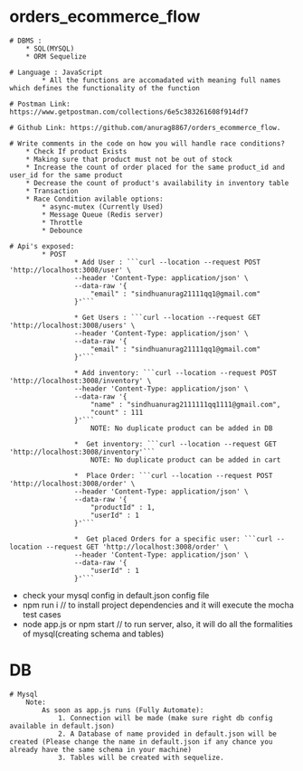 # orders_ecommerce_flow

    # DBMS :
        * SQL(MYSQL)
        * ORM Sequelize

    # Language : JavaScript
            * All the functions are accomadated with meaning full names which defines the functionality of the function

    # Postman Link: https://www.getpostman.com/collections/6e5c383261608f914df7
    
    # Github Link: https://github.com/anurag8867/orders_ecommerce_flow.

    # Write comments in the code on how you will handle race conditions?
        * Check If product Exists
        * Making sure that product must not be out of stock
        * Increase the count of order placed for the same product_id and user_id for the same product
        * Decrease the count of product's availability in inventory table
        * Transaction
        * Race Condition avilable options:
            * async-mutex (Currently Used)
            * Message Queue (Redis server)
            * Throttle
            * Debounce
    
    # Api's exposed:
            * POST
                    * Add User : ```curl --location --request POST 'http://localhost:3008/user' \
                    --header 'Content-Type: application/json' \
                    --data-raw '{
                        "email" : "sindhuanurag21111qq1@gmail.com"
                    }'```

                    * Get Users : ```curl --location --request GET 'http://localhost:3008/users' \
                    --header 'Content-Type: application/json' \
                    --data-raw '{
                        "email" : "sindhuanurag21111qq1@gmail.com"
                    }'``` 

                    * Add inventory: ```curl --location --request POST 'http://localhost:3008/inventory' \
                    --header 'Content-Type: application/json' \
                    --data-raw '{
                        "name" : "sindhuanurag2111111qq1111@gmail.com",
                        "count" : 111
                    }'```
                        NOTE: No duplicate product can be added in DB

                    *  Get inventory: ```curl --location --request GET 'http://localhost:3008/inventory'```
                        NOTE: No duplicate product can be added in cart

                    *  Place Order: ```curl --location --request POST 'http://localhost:3008/order' \
                    --header 'Content-Type: application/json' \
                    --data-raw '{
                        "productId" : 1,
                        "userId" : 1
                    }'```

                    *  Get placed Orders for a specific user: ```curl --location --request GET 'http://localhost:3008/order' \
                    --header 'Content-Type: application/json' \
                    --data-raw '{
                        "userId" : 1
                    }'```


<MYSQL installed is required>

* check your mysql config in default.json config file
* npm run i // to install project dependencies and it will execute the mocha test cases
* node app.js or npm start // to run server, also, it will do all the formalities of mysql(creating schema and tables)

# DB
    # Mysql
        Note: 
            As soon as app.js runs (Fully Automate):
                1. Connection will be made (make sure right db config available in default.json)
                2. A Database of name provided in default.json will be created (Please change the name in default.json if any chance you already have the same schema in your machine)
                3. Tables will be created with sequelize.

